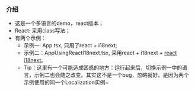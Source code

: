 ### 介绍
- 这是一个多语言的demo，react版本；
- React: 采用class写法；
- 有两个示例：
    - 示例一: App.tsx, 只用了react + i18next;
    - 示例二：AppUsingReactI18next.tsx, 采用react + i18next + [react i18next](https://react.i18next.com/getting-started)。
    - Tip：这里有一个可能造成困惑的地方：运行起来后，切换示例一中的语言，示例二也会随之改变。其实这不是一个bug，忽略就好。是因为两个示例使用的同一个Localization实例~
